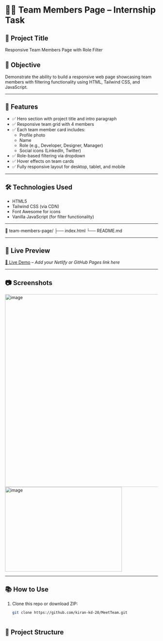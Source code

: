 # 👨‍💻 Team Members Page – Internship Task

## 📌 Project Title
Responsive Team Members Page with Role Filter

## 🎯 Objective
Demonstrate the ability to build a responsive web page showcasing team members with filtering functionality using HTML, Tailwind CSS, and JavaScript.

---

## 🧩 Features

- ✅ Hero section with project title and intro paragraph
- ✅ Responsive team grid with 4 members
- ✅ Each team member card includes:
  - Profile photo
  - Name
  - Role (e.g., Developer, Designer, Manager)
  - Social icons (LinkedIn, Twitter)
- ✅ Role-based filtering via dropdown
- ✅ Hover effects on team cards
- ✅ Fully responsive layout for desktop, tablet, and mobile

---

## 🛠 Technologies Used

- HTML5
- Tailwind CSS (via CDN)
- Font Awesome for icons
- Vanilla JavaScript (for filter functionality)

---
📂 team-members-page/
├── index.html
└── README.md


---

## 🚀 Live Preview

[🔗 Live Demo](#) – *Add your Netlify or GitHub Pages link here*

---

## 📷 Screenshots

<img width="1365" height="635" alt="image" src="https://github.com/user-attachments/assets/c373ef8d-3954-4af4-ac61-b0c462c83fc3" />
<img width="385" height="279" alt="image" src="https://github.com/user-attachments/assets/b64386e4-5ac0-4d07-a1d6-64d98fc216bc" />



---

## 📚 How to Use

1. Clone this repo or download ZIP:
   ```bash
   git clone https://github.com/kiran-kd-20/MeetTeam.git
  

## 📁 Project Structure

